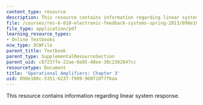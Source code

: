 ```yaml
---
content_type: resource
description: This resource contains information regarding linear system response.
file: /courses/res-6-010-electronic-feedback-systems-spring-2013/098e108c53516237f989968f10f7f6aa_MITRES_6-010S13_chap03.pdf
file_type: application/pdf
learning_resource_types:
- Online Textbooks
ocw_type: OCWFile
parent_title: Textbook
parent_type: SupplementalResourceSection
parent_uid: c87237fe-22ae-0a95-48ee-30c2382847cc
resourcetype: Document
title: 'Operational Amplifiers: Chapter 3'
uid: 098e108c-5351-6237-f989-968f10f7f6aa
---
```

This resource contains information regarding linear system response.

